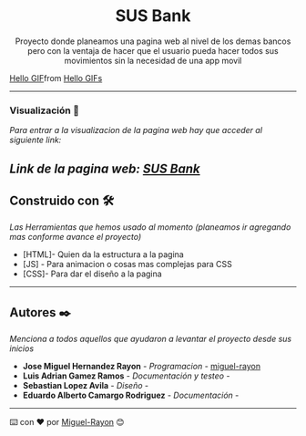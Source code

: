<h1 align="center"> SUS Bank</h1>
<p align="center">Proyecto donde planeamos una pagina web al nivel de los demas bancos pero con la ventaja de hacer que el usuario pueda hacer todos sus movimientos sin la necesidad de una app movil</p>
<p align="center"><div class="tenor-gif-embed" data-postid="25128806" data-share-method="host" data-aspect-ratio="1" data-width="100%"><a href="https://tenor.com/view/hello-gif-25128806">Hello GIF</a>from <a href="https://tenor.com/search/hello-gifs">Hello GIFs</a></div> <script type="text/javascript" async src="https://tenor.com/embed.js"></script></p>

---
### Visualización 🔧

_Para entrar a la visualizacion de la pagina web hay que acceder al siguiente link:_

_Link de la pagina web: [SUS Bank](https://miguel-rayon.github.io/SUSBank/vista/index.html)_
---
## Construido con 🛠️

_Las Herramientas que hemos usado al momento (planeamos ir agregando mas conforme avance el proyecto)_

* [HTML]- Quien da la estructura a la pagina
* [JS] - Para animacion o cosas mas complejas para CSS
* [CSS]- Para dar el diseño a la pagina 
---
## Autores ✒️

_Menciona a todos aquellos que ayudaron a levantar el proyecto desde sus inicios_

* **Jose Miguel Hernandez Rayon** - *Programacion* - [miguel-rayon](https://github.com/Miguel-Rayon)
* **Luis Adrian Gamez Ramos** - *Documentación y testeo* -
* **Sebastian Lopez Avila** - *Diseño* -
* **Eduardo Alberto Camargo Rodriguez** - *Documentación* -
---
⌨️ con ❤️ por [Miguel-Rayon](https://github.com/Miguel-Rayon) 😊
